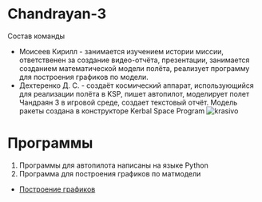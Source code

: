 # Chandrayan-3
Состав команды
+ Моисеев Кирилл - занимается изучением истории миссии, ответственен за создание видео-отчёта, презентации, занимается созданием математической модели полёта, реализует программу для построения графиков по модели.
+ Дехтеренко Д. С. - создаёт космический аппарат, использующийся для реализации полёта в KSP, пишет автопилот, моделирует полет Чандраян 3 в игровой среде, создает текстовый отчёт.
Модель ракеты создана в конструкторе Kerbal Space Program
![krasivo](https://i.postimg.cc/cC6ktCR8/image-2023-12-21-01-47-50.png)
# Программы
1. Программы для автопилота написаны на языке Python
2. Программа для построения графиков по матмодели
+ [Построение графиков](https://github.com/kloshka/Chandrayan-3/blob/main/%D0%B2%D0%B0%D1%80%D0%BA%D1%82%20%D1%84%D0%B8%D0%BD%D0%B0%D0%BB.py)
